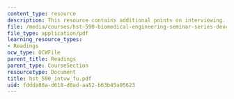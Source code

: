 ```yaml
---
content_type: resource
description: This resource contains additional points on interviewing.
file: /media/courses/hst-590-biomedical-engineering-seminar-series-developing-professional-skills-fall-2006/fddda88ad618d8adaa52b63b45a05623_hst_590_intvw_fu.pdf
file_type: application/pdf
learning_resource_types:
- Readings
ocw_type: OCWFile
parent_title: Readings
parent_type: CourseSection
resourcetype: Document
title: hst_590_intvw_fu.pdf
uid: fddda88a-d618-d8ad-aa52-b63b45a05623
---
```

